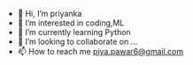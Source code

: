 - 👋 Hi, I’m priyanka
- 👀 I’m interested in coding,ML
- 🌱 I’m currently learning Python
- 💞️ I’m looking to collaborate on ...
- 📫 How to reach me piya.pawar6@gmail.com

<!---
Priyapawar231/Priyapawar231 is a ✨ special ✨ repository because its `README.md` (this file) appears on your GitHub profile.
You can click the Preview link to take a look at your changes.
--->
